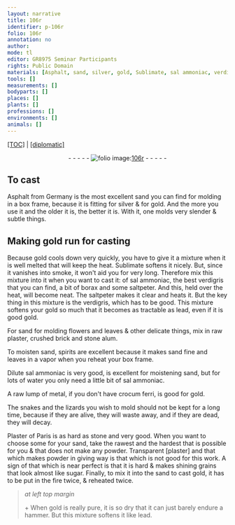 ```yaml
---
layout: narrative
title: 106r
identifier: p-106r
folio: 106r
annotation: no
author:
mode: tl
editor: GR8975 Seminar Participants
rights: Public Domain
materials: [Asphalt, sand, silver, gold, Sublimate, sal ammoniac, verdigris, borax, saltpeter, plaster, brick, stone alum, spirits, Dilute sal ammoniac, water, metal, crocum ferri, Plaster of Paris, fire, lead]
tools: []
measurements: []
bodyparts: []
places: []
plants: []
professions: []
environments: []
animals: []
---
```


<p><a href="{{ site.baseurl }}/translation/">[TOC]</a> | <a href="{{ site.baseurl }}/_texts/p-106r_tc.md/">[diplomatic]</a></p><div class="folio" align="center">- - - - - <a href="http://gallica.bnf.fr/ark:/12148/btv1b10500001g/f217.image" target="_blank"><img src="https://cu-mkp.github.io/2017-workshop-edition/assets/photo-icon.png" alt="folio image: " style="display:inline-block; margin-bottom:-3px;"/>106r</a> - - - - - </div>  
  

## To cast

 
<span class="m">Asphalt</span> from Germany is the most excellent <span class="m">sand</span> you can find for molding in a box frame, because it is fitting for <span class="m">silver</span> & for <span class="m">gold</span>. And the more you use it and the older it is, the better it is. With it, one molds very slender & subtle things.
 
 
  

## Making <span class="m">gold</span> run for casting

 
Because <span class="m">gold</span> cools down very quickly, you have to give it a mixture when it is well melted that will keep the heat. <span class="m">Sublimate</span> softens it nicely. But, since it vanishes into smoke, it won't aid you for very long. Therefore mix this mixture into it when you want to cast it: of <span class="m">sal ammoniac</span>, the best <span class="m">verdigris</span> that you can find, a bit of <span class="m">borax</span> and some <span class="m">saltpeter</span>. And this, held over the heat, will become neat. The <span class="m">saltpeter</span> makes it clear and heats it. But the key thing in this mixture is the <span class="m">verdigris</span>, which has to be good. This mixture softens your <span class="m">gold</span> so much that it becomes as tractable as lead, even if it is good <span class="m">gold</span>.
 
For <span class="m">sand</span> for molding flowers and leaves & other delicate things, mix in raw <span class="m">plaster</span>, crushed <span class="m">brick</span> and <span class="m">stone alum</span>.
 
To moisten <span class="m">sand</span>, <span class="m">spirits</span> are excellent because it makes <span class="m">sand</span> fine and leaves in a vapor when you reheat your box frame.
 
<span class="m">Dilute sal ammoniac</span> is very good, is excellent for moistening <span class="m">sand</span>, but for lots of <span class="m">water</span> you only need a little bit of <span class="m">sal ammoniac</span>.
 
A raw lump of <span class="m">metal</span>, if you don't have <span class="m">crocum ferri</span>, is good for <span class="m">gold</span>.
 
The snakes and the lizards you wish to mold should not be kept for a long time, because if they are alive, they will waste away, and if they are dead, they will decay.
 
<span class="m">Plaster of Paris</span> is as hard as stone and very good. When you want to choose some for your <span class="m">sand</span>, take the rawest and the hardest that is possible for you & that does not make any powder. Transparent [<span class="m">plaster</span>] and that which makes powder in giving way is that which is not good for this work. A sign of that which is near perfect is that it is hard & makes shining grains that look almost like sugar. Finally, to mix it into the <span class="m">sand</span> to cast <span class="m">gold</span>, it has to be put in the <span class="m">fire</span> twice, & reheated twice.
 
> *at left top margin*
> 
> 
>   \+ When <span class="m">gold</span> is really pure, it is so dry that it can just barely endure a hammer. But this mixture softens it like <span class="m">lead</span>.
 
